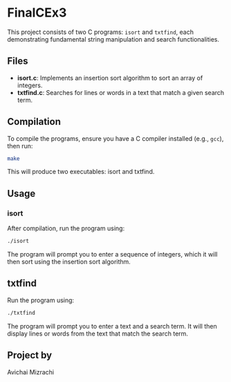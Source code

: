 # FinalCEx3

This project consists of two C programs: `isort` and `txtfind`, each demonstrating fundamental string manipulation and search functionalities.

## Files

- **isort.c**: Implements an insertion sort algorithm to sort an array of integers.
- **txtfind.c**: Searches for lines or words in a text that match a given search term.

## Compilation

To compile the programs, ensure you have a C compiler installed (e.g., `gcc`), then run:

```bash
make
```

This will produce two executables: isort and txtfind.

## Usage

### isort

After compilation, run the program using:

```bash
./isort
```

The program will prompt you to enter a sequence of integers, which it will then sort using the insertion sort algorithm.

## txtfind

Run the program using:

```bash
./txtfind
```

The program will prompt you to enter a text and a search term.
It will then display lines or words from the text that match the search term.

## Project by

Avichai Mizrachi
